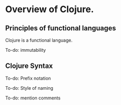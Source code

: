 # Overview of Clojure. 

## Principles of functional languages

Clojure is a functional language. 

To-do: immutability 

## Clojure Syntax 

To-do: Prefix notation

To-do: Style of naming

To-do: mention comments